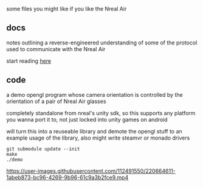 some files you might like if you like the Nreal Air

## docs
notes outlining a reverse-engineered understanding of some of the protocol used to communicate with the Nreal Air

start reading [here](docs/README.md)

## code
a demo opengl program whose camera orientation is controlled by the orientation of a pair of Nreal Air glasses

completely standalone from nreal's unity sdk, so this supports any platform you wanna port it to, not just locked into unity games on android

will turn this into a reuseable library and demote the opengl stuff to an example usage of the library, also might write steamvr or monado drivers

```
git submodule update --init
make
./demo
```

https://user-images.githubusercontent.com/112491550/220664611-1abeb873-bc96-4269-9b96-61c9a3b2fce9.mp4
